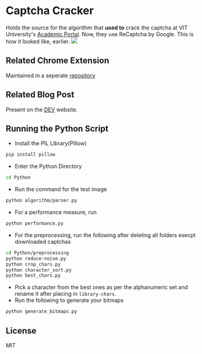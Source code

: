 # Captcha Cracker

Holds the source for the algorithm that **used to** crack the captcha at VIT University's [Academic Portal](https://vtop.vit.ac.in/vtop/). Now, they use ReCaptcha by Google. This is how it looked like, earlier.
![](https://res.cloudinary.com/practicaldev/image/fetch/s--vRGbkrHa--/c_limit%2Cf_auto%2Cfl_progressive%2Cq_auto%2Cw_880/https://thepracticaldev.s3.amazonaws.com/i/rmofwzej21jh71xsfqc4.png)

## Related Chrome Extension

Maintained in a seperate [repository](https://github.com/Presto412/Enhancer-for-VIT-Vellore-Academics)

## Related Blog Post

Present on the [DEV](https://dev.to/presto412/how-i-cracked-the-captcha-on-my-universitys-website-237j) website.

## Running the Python Script

- Install the PIL Library(Pillow)

```bash
pip install pillow
```

- Enter the Python Directory

```bash
cd Python
```

- Run the command for the test image

```bash
python algorithm/parser.py
```

- For a performance measure, run

```bash
python performance.py
```

- For the preprocessing, run the following after deleting all folders execpt downloaded captchas

```bash
cd Python/preprocessing
python reduce-noise.py
python crop_chars.py
python character_sort.py
python best_chars.py
```

- Pick a character from the best ones as per the alphanumeric set and rename it after placing in `library-chars`.
- Run the following to generate your bitmaps

```bash
python generate_bitmaps.py
```

## License

MIT
